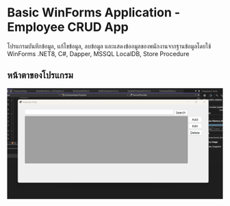 # Basic WinForms Application - Employee CRUD App

โปรแกรมบันทึกข้อมูล, แก้ไขข้อมูล, ลบข้อมูล และแสดงข้ออมูลของพนักงานจากฐานข้อมูลโดยใช้ WinForms .NET8, C#, Dapper, MSSQL LocalDB, Store Procedure

## หน้าตาของโปรแกรม

![Basic Employee CRUD App](https://github.com/amornthepc/WinFromsCRUD/blob/main/Images/WinFormsAppExampleAnimation.gif)